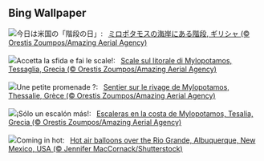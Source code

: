 ## Bing Wallpaper
![](https://www.bing.com/th?id=OHR.MilopotamosStairs_JA-JP2627387814_UHD.jpg&w=1000)今日は米国の「階段の日」:&nbsp;&ensp;[ミロポタモスの海岸にある階段, ギリシャ (© Orestis Zoumpos/Amazing Aerial Agency)](https://www.bing.com/th?id=OHR.MilopotamosStairs_JA-JP2627387814_UHD.jpg)
<br><br/>
![](https://www.bing.com/th?id=OHR.MilopotamosStairs_IT-IT8276211075_UHD.jpg&w=1000)Accetta la sfida e fai le scale!:&nbsp;&ensp;[Scale sul litorale di Mylopotamos, Tessaglia, Grecia (© Orestis Zoumpos/Amazing Aerial Agency)](https://www.bing.com/th?id=OHR.MilopotamosStairs_IT-IT8276211075_UHD.jpg)
<br><br/>
![](https://www.bing.com/th?id=OHR.MilopotamosStairs_FR-FR2141657119_UHD.jpg&w=1000)Une petite promenade ?:&nbsp;&ensp;[Sentier sur le rivage de Mylopotamos, Thessalie, Grèce (© Orestis Zoumpos/Amazing Aerial Agency)](https://www.bing.com/th?id=OHR.MilopotamosStairs_FR-FR2141657119_UHD.jpg)
<br><br/>
![](https://www.bing.com/th?id=OHR.MilopotamosStairs_ES-ES9277675627_UHD.jpg&w=1000)¡Sólo un escalón más!:&nbsp;&ensp;[Escaleras en la costa de Mylopotamos, Tesalia, Grecia (© Orestis Zoumpos/Amazing Aerial Agency)](https://www.bing.com/th?id=OHR.MilopotamosStairs_ES-ES9277675627_UHD.jpg)
<br><br/>
![](https://www.bing.com/th?id=OHR.BalloonDay_EN-GB9560500420_UHD.jpg&w=1000)Coming in hot:&nbsp;&ensp;[Hot air balloons over the Rio Grande, Albuquerque, New Mexico, USA (© Jennifer MacCornack/Shutterstock)](https://www.bing.com/th?id=OHR.BalloonDay_EN-GB9560500420_UHD.jpg)
<br><br/>
